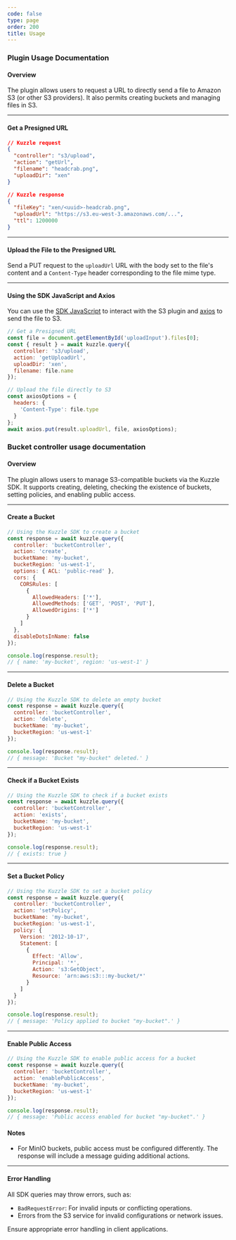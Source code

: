 ```yaml
---
code: false
type: page
order: 200
title: Usage
---
```


### **Plugin Usage Documentation**

#### **Overview**
The plugin allows users to request a URL to directly send a file to Amazon S3 (or other S3 providers). It also permits creating buckets and managing files in S3.

---

#### **Get a Presigned URL**

```json
// Kuzzle request
{
  "controller": "s3/upload",
  "action": "getUrl",
  "filename": "headcrab.png",
  "uploadDir": "xen"
}

// Kuzzle response
{
  "fileKey": "xen/<uuid>-headcrab.png",
  "uploadUrl": "https://s3.eu-west-3.amazonaws.com/...",
  "ttl": 1200000
}
```

---

#### **Upload the File to the Presigned URL**

Send a PUT request to the `uploadUrl` URL with the body set to the file's content and a `Content-Type` header corresponding to the file mime type.  

---

#### **Using the SDK JavaScript and Axios**

You can use the [SDK JavaScript](/sdk/js/6) to interact with the S3 plugin and [axios](https://github.com/axios/axios) to send the file to S3.

```javascript
// Get a Presigned URL
const file = document.getElementById('uploadInput').files[0];
const { result } = await kuzzle.query({
  controller: 's3/upload',
  action: 'getUploadUrl',
  uploadDir: 'xen',
  filename: file.name
});

// Upload the file directly to S3
const axiosOptions = {
  headers: {
    'Content-Type': file.type
  }
};
await axios.put(result.uploadUrl, file, axiosOptions);
```
### **Bucket controller usage documentation**

#### **Overview**
The plugin allows users to manage S3-compatible buckets via the Kuzzle SDK. It supports creating, deleting, checking the existence of buckets, setting policies, and enabling public access.

---

#### **Create a Bucket**

```javascript
// Using the Kuzzle SDK to create a bucket
const response = await kuzzle.query({
  controller: 'bucketController',
  action: 'create',
  bucketName: 'my-bucket',
  bucketRegion: 'us-west-1',
  options: { ACL: 'public-read' },
  cors: {
    CORSRules: [
      {
        AllowedHeaders: ['*'],
        AllowedMethods: ['GET', 'POST', 'PUT'],
        AllowedOrigins: ['*']
      }
    ]
  },
  disableDotsInName: false
});

console.log(response.result);
// { name: 'my-bucket', region: 'us-west-1' }
```

---

#### **Delete a Bucket**

```javascript
// Using the Kuzzle SDK to delete an empty bucket
const response = await kuzzle.query({
  controller: 'bucketController',
  action: 'delete',
  bucketName: 'my-bucket',
  bucketRegion: 'us-west-1'
});

console.log(response.result);
// { message: 'Bucket "my-bucket" deleted.' }
```

---

#### **Check if a Bucket Exists**

```javascript
// Using the Kuzzle SDK to check if a bucket exists
const response = await kuzzle.query({
  controller: 'bucketController',
  action: 'exists',
  bucketName: 'my-bucket',
  bucketRegion: 'us-west-1'
});

console.log(response.result);
// { exists: true }
```

---

#### **Set a Bucket Policy**

```javascript
// Using the Kuzzle SDK to set a bucket policy
const response = await kuzzle.query({
  controller: 'bucketController',
  action: 'setPolicy',
  bucketName: 'my-bucket',
  bucketRegion: 'us-west-1',
  policy: {
    Version: '2012-10-17',
    Statement: [
      {
        Effect: 'Allow',
        Principal: '*',
        Action: 's3:GetObject',
        Resource: 'arn:aws:s3:::my-bucket/*'
      }
    ]
  }
});

console.log(response.result);
// { message: 'Policy applied to bucket "my-bucket".' }
```

---

#### **Enable Public Access**

```javascript
// Using the Kuzzle SDK to enable public access for a bucket
const response = await kuzzle.query({
  controller: 'bucketController',
  action: 'enablePublicAccess',
  bucketName: 'my-bucket',
  bucketRegion: 'us-west-1'
});

console.log(response.result);
// { message: 'Public access enabled for bucket "my-bucket".' }
```

#### **Notes**
- For MinIO buckets, public access must be configured differently. The response will include a message guiding additional actions.

---

#### **Error Handling**
All SDK queries may throw errors, such as:
- `BadRequestError`: For invalid inputs or conflicting operations.
- Errors from the S3 service for invalid configurations or network issues.

Ensure appropriate error handling in client applications.

